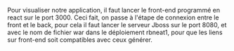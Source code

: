 
Pour visualiser notre application, il faut lancer le front-end programmé en react sur le port 3000. Ceci fait, on passe à l'étape de connexion entre le front et le back, pour cela il faut lancer le serveur Jboss sur le port 8080, et avec le nom de fichier war dans le déploiement rbneat1, pour que les liens sur front-end soit compatibles avec ceux  générer.
